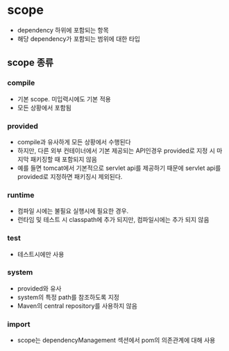 # scope

- dependency 하위에 포함되는 항목
- 해당 dependency가 포함되는 범위에 대한 타입

## scope 종류

### compile

- 기본 scope. 미입력시에도 기본 적용
- 모든 상황에서 포함됨

### provided

- compile과 유사하게 모든 상황에서 수행된다
- 하지만, 다른 외부 컨테이너에서 기본 제공되는 API인경우 provided로 지정 시 마지막 패키징할 때 포함되지 않음
- 예를 들면 tomcat에서 기본적으로 servlet api를 제공하기 때문에 servlet api를 provided로 지정하면 패키징시 제외된다.

### runtime

- 컴파일 시에는 불필요 실행시에 필요한 경우.
- 런타임 및 테스트 시 classpath에 추가 되지만, 컴파일시에는 추가 되지 않음

### test

- 테스트시에만 사용

### system

- provided와 유사
- system의 특정 path를 참조하도록 지정
- Maven의 central repository를 사용하지 않음

### import

- scope는 dependencyManagement 섹션에서 pom의 의존관계에 대해 사용
